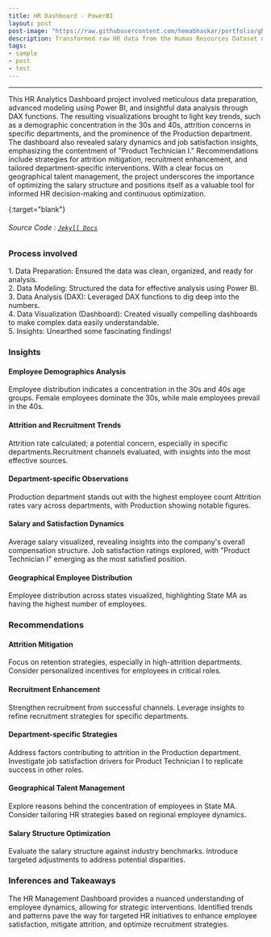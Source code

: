 ```yaml
---
title: HR Dashboard - PowerBI
layout: post
post-image: "https://raw.githubusercontent.com/hemabhaskar/portfolio/gh-pages/assets/images/HR_dashboard_powerBI.png"
description: Transformed raw HR data from the Human Resources Dataset on Kaggle into a comprehensive HR Management Dashboard using Power BI. This project involved data cleaning, visualization creation, and deriving meaningful insights to empower HR decision-makers.
tags:
- sample
- post
- test
---
```


---

This HR Analytics Dashboard project involved meticulous data preparation, advanced modeling using Power BI, and insightful data analysis through DAX functions. The resulting visualizations brought to light key trends, such as a demographic concentration in the 30s and 40s, attrition concerns in specific departments, and the prominence of the Production department. The dashboard also revealed salary dynamics and job satisfaction insights, emphasizing the contentment of "Product Technician I." Recommendations include strategies for attrition mitigation, recruitment enhancement, and tailored department-specific interventions. With a clear focus on geographical talent management, the project underscores the importance of optimizing the salary structure and positions itself as a valuable tool for informed HR decision-making and continuous optimization.

{:target="blank"}
###### Source Code : [`Jekyll Docs`](https://jekyllrb.com/docs/)

### Process involved

1️. Data Preparation: Ensured the data was clean, organized, and ready for analysis.<br>
2️. Data Modeling: Structured the data for effective analysis using Power BI.<br>
3️. Data Analysis (DAX): Leveraged DAX functions to dig deep into the numbers.<br>
4️. Data Visualization (Dashboard): Created visually compelling dashboards to make complex data easily understandable.<br>
5️. Insights: Unearthed some fascinating findings!

### Insights
#### Employee Demographics Analysis
Employee distribution indicates a concentration in the 30s and 40s age groups.
Female employees dominate the 30s, while male employees prevail in the 40s.

#### Attrition and Recruitment Trends
Attrition rate calculated; a potential concern, especially in specific departments.Recruitment channels evaluated, with insights into the most effective sources.
    
#### Department-specific Observations
Production department stands out with the highest employee count
Attrition rates vary across departments, with Production showing notable figures.

#### Salary and Satisfaction Dynamics
Average salary visualized, revealing insights into the company's overall compensation structure.
Job satisfaction ratings explored, with "Product Technician I" emerging as the most satisfied position.

#### Geographical Employee Distribution
Employee distribution across states visualized, highlighting State MA as having the highest number of employees.

### Recommendations
#### Attrition Mitigation
Focus on retention strategies, especially in high-attrition departments.
Consider personalized incentives for employees in critical roles.

#### Recruitment Enhancement
Strengthen recruitment from successful channels.
Leverage insights to refine recruitment strategies for specific departments.

#### Department-specific Strategies
Address factors contributing to attrition in the Production department.
Investigate job satisfaction drivers for Product Technician I to replicate success in other roles.

#### Geographical Talent Management
Explore reasons behind the concentration of employees in State MA.
Consider tailoring HR strategies based on regional employee dynamics.

#### Salary Structure Optimization
Evaluate the salary structure against industry benchmarks.
Introduce targeted adjustments to address potential disparities.

### Inferences and Takeaways
The HR Management Dashboard provides a nuanced understanding of employee dynamics, allowing for strategic interventions. Identified trends and patterns pave the way for targeted HR initiatives to enhance employee satisfaction, mitigate attrition, and optimize recruitment strategies.